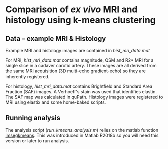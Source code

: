 # Comparison of *ex vivo* MRI and histology using k-means clustering

## Data – example MRI & Histology
Example MRI and histology images are contained in *hist_mri_data.mat*

For MRI, *hist_mri_data.mat* contains magnitude, QSM and R2* MRI for a single slice in a cadaver carotid artery. These images are all derived from the same MRI acquisition (3D multi-echo gradient-echo) so they are inherently registered.

For histology, *hist_mri_data.mat* contains Brightfield and Standard Area Fraction (SAF) images. A Verhoeff's stain was used that identifies elastin. The SAF map was calculated in quPath. Histology images were registered to MRI using elastix and some home-baked scripts.

## Running analysis
The analysis script (*run_kmeans_analysis.m*) relies on the matlab function [imsegkmeans](mathworks.com/help/images/ref/imsegkmeans.html). This was introduced in Matlab R2018b so you will need this version or later to run analysis.
